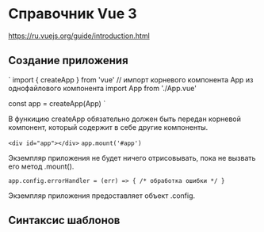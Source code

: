 # Справочник Vue 3

https://ru.vuejs.org/guide/introduction.html

## Создание приложения

`
import { createApp } from 'vue'
// импорт корневого компонента App из однофайлового компонента
import App from './App.vue'

const app = createApp(App)
`

В функицию createApp обязательно должен быть передан корневой компонент,
который содержит в себе другие компоненты.

`<div id="app"></div>`
`app.mount('#app')`

Экземпляр приложения не будет ничего отрисовывать, пока не вызвать его метод .mount().

`
app.config.errorHandler = (err) => {
  /* обработка ошибки */
}
`

Экземпляр приложения предоставляет объект .config.

## Синтаксис шаблонов